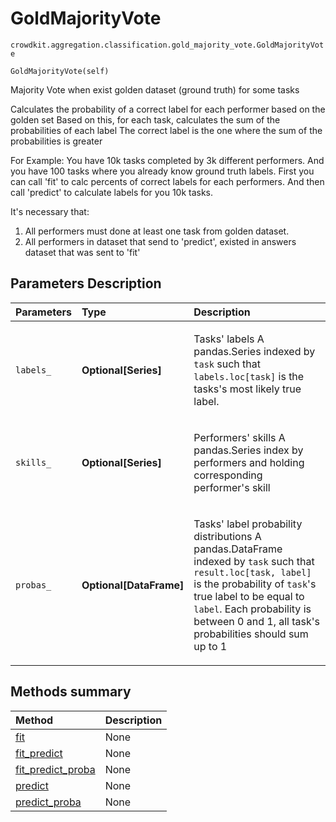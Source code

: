 # GoldMajorityVote
`crowdkit.aggregation.classification.gold_majority_vote.GoldMajorityVote`

```
GoldMajorityVote(self)
```

Majority Vote when exist golden dataset (ground truth) for some tasks


Calculates the probability of a correct label for each performer based on the golden set
Based on this, for each task, calculates the sum of the probabilities of each label
The correct label is the one where the sum of the probabilities is greater

For Example: You have 10k tasks completed by 3k different performers. And you have 100 tasks where you already
know ground truth labels. First you can call 'fit' to calc percents of correct labels for each performers.
And then call 'predict' to calculate labels for you 10k tasks.

It's necessary that:
1. All performers must done at least one task from golden dataset.
2. All performers in dataset that send to 'predict', existed in answers dataset that was sent to 'fit'

## Parameters Description

| Parameters | Type | Description |
| :----------| :----| :-----------|
`labels_`|**Optional\[Series\]**|<p>Tasks&#x27; labels A pandas.Series indexed by `task` such that `labels.loc[task]` is the tasks&#x27;s most likely true label.</p>
`skills_`|**Optional\[Series\]**|<p>Performers&#x27; skills A pandas.Series index by performers and holding corresponding performer&#x27;s skill</p>
`probas_`|**Optional\[DataFrame\]**|<p>Tasks&#x27; label probability distributions A pandas.DataFrame indexed by `task` such that `result.loc[task, label]` is the probability of `task`&#x27;s true label to be equal to `label`. Each probability is between 0 and 1, all task&#x27;s probabilities should sum up to 1</p>
## Methods summary

| Method | Description |
| :------| :-----------|
[fit](crowdkit.aggregation.classification.gold_majority_vote.GoldMajorityVote.fit.md)| None
[fit_predict](crowdkit.aggregation.classification.gold_majority_vote.GoldMajorityVote.fit_predict.md)| None
[fit_predict_proba](crowdkit.aggregation.classification.gold_majority_vote.GoldMajorityVote.fit_predict_proba.md)| None
[predict](crowdkit.aggregation.classification.gold_majority_vote.GoldMajorityVote.predict.md)| None
[predict_proba](crowdkit.aggregation.classification.gold_majority_vote.GoldMajorityVote.predict_proba.md)| None
